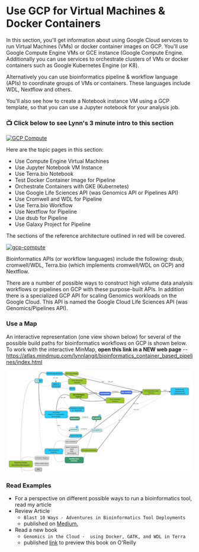 # Use GCP for Virtual Machines & Docker Containers

In this section, you'll get information about using Google Cloud services to run Virtual Machines (VMs) or docker container images on GCP.  You'll use Google Compute Engine VMs or GCE instance (Google Compute Engine.  Additionally you can use services to orchestrate clusters of VMs or docker containers such as Google Kubernetes Engine (or K8).  

Alternatively you can use bioinformatics pipeline & workflow language (APIs) to coordinate groups of VMs or containers.  These languages include WDL, Nextflow and others.

You'll also see how to create a Notebook instance VM using a GCP template, so that you can use a Jupyter notebook for your analysis job.

### 📺 Click below to see Lynn's 3 minute intro to this section  
[![GCP Compute](http://img.youtube.com/vi/hTdBDlrf80w/0.jpg)](http://www.youtube.com/watch?v=hTdBDlrf80w "Intro GCP Services for Compute")

Here are the topic pages in this section:

- Use Compute Engine Virtual Machines
- Use Jupyter Notebook VM Instance
- Use Terra.bio Notebook
- Test Docker Container Image for Pipeline
- Orchestrate Containers with GKE (Kubernetes)
- Use Google Life Sciences API (was Genomics API or Pipelines API)
- Use Cromwell and WDL for Pipeline
- Use Terra.bio Workflow
- Use Nextflow for Pipeline
- Use dsub for Pipeline
- Use Galaxy Project for Pipeline

The sections of the reference architecture outlined in red will be covered.

[![gcp-compute](/images/compute.png)]()

Bioinformatics APIs (or workflow languages) include the following: dsub, cromwell/WDL, Terra.bio (which implements cromwell/WDL on GCP) and Nextflow. 

There are a number of possible ways to construct high volume data analysis workflows or pipelines on GCP with these purpose-built APIs.  In addition there is a specialized GCP API for scaling Genomics workloads on the Google Cloud. This API is named the Google Cloud Life Sciences API (was Genomics/Pipelines API).  

### Use a Map

An interactive representation (one view shown below) for several of the possible build paths for bioinformatics workflows on GCP is shown below.  To work with the interactive MinMap, **open this link in a NEW web page** -- https://atlas.mindmup.com/lynnlangit/bioinformatics_container_based_pipelines/index.html

[![workflows](/images/workflows.png)]() 

### Read Examples

- For a perspective on different possible ways to run a bioinformatics tool, read my article
- Review Article 
    - `Blast 10 Ways - Adventures in Bioinformatics Tool Deployments` 
    - published on [Medium.](https://medium.com/@lynnlangit/blast-10-ways-3db78f881059)
- Read a new book 
    - `Genomics in the Cloud -  using Docker, GATK, and WDL in Terra`
    - published [link](http://shop.oreilly.com/product/0636920058182.do) to preview this book on O'Reilly

